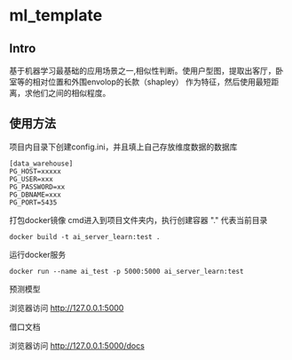 # ml_template

## Intro
基于机器学习最基础的应用场景之一,相似性判断。使用户型图，提取出客厅，卧室等的相对位置和外围envolop的长款（shapley）
作为特征，然后使用最短距离，求他们之间的相似程度。

## 使用方法
项目内目录下创建config.ini，并且填上自己存放维度数据的数据库
```
[data_warehouse]
PG_HOST=xxxxx
PG_USER=xxx
PG_PASSWORD=xx
PG_DBNAME=xxx
PG_PORT=5435
```


打包docker镜像
cmd进入到项目文件夹内，执行创建容器
"." 代表当前目录
```
docker build -t ai_server_learn:test . 
```

运行docker服务

```docker run --name ai_test -p 5000:5000 ai_server_learn:test```

预测模型

浏览器访问 http://127.0.0.1:5000

借口文档

浏览器访问 http://127.0.0.1:5000/docs

